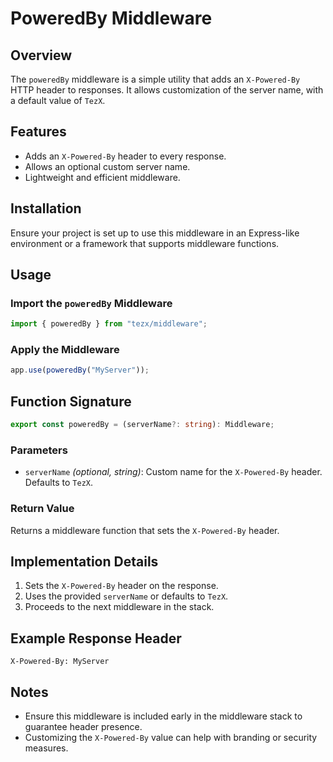 # PoweredBy Middleware

## Overview

The `poweredBy` middleware is a simple utility that adds an `X-Powered-By` HTTP header to responses. It allows customization of the server name, with a default value of `TezX`.

## Features

- Adds an `X-Powered-By` header to every response.
- Allows an optional custom server name.
- Lightweight and efficient middleware.

## Installation

Ensure your project is set up to use this middleware in an Express-like environment or a framework that supports middleware functions.

## Usage

### Import the `poweredBy` Middleware

```ts
import { poweredBy } from "tezx/middleware";
```

### Apply the Middleware

```ts
app.use(poweredBy("MyServer"));
```

## Function Signature

```ts
export const poweredBy = (serverName?: string): Middleware;
```

### Parameters

- `serverName` _(optional, string)_: Custom name for the `X-Powered-By` header. Defaults to `TezX`.

### Return Value

Returns a middleware function that sets the `X-Powered-By` header.

## Implementation Details

1. Sets the `X-Powered-By` header on the response.
2. Uses the provided `serverName` or defaults to `TezX`.
3. Proceeds to the next middleware in the stack.

## Example Response Header

```
X-Powered-By: MyServer
```

## Notes

- Ensure this middleware is included early in the middleware stack to guarantee header presence.
- Customizing the `X-Powered-By` value can help with branding or security measures.
